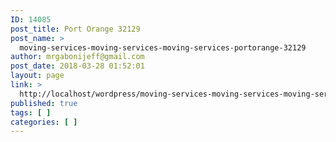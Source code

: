 ```yaml
---
ID: 14085
post_title: Port Orange 32129
post_name: >
  moving-services-moving-services-moving-services-portorange-32129
author: mrgabonijeff@gmail.com
post_date: 2018-03-28 01:52:01
layout: page
link: >
  http://localhost/wordpress/moving-services-moving-services-moving-services-portorange-32129/
published: true
tags: [ ]
categories: [ ]
---
```

